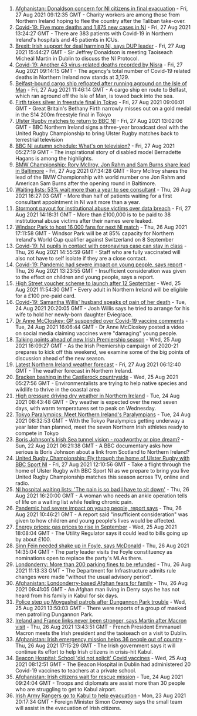 1. [Afghanistan: Donaldson concern for NI citizens in final evacuation](https://www.bbc.co.uk/news/uk-northern-ireland-58353566?at_medium=RSS&at_campaign=KARANGA) - Fri, 27 Aug 2021 09:12:35 GMT - Charity workers are among those from Northern Ireland hoping to flee the country after the Taliban take-over.
2. [Covid-19: Five more deaths and 1,875 new cases in NI](https://www.bbc.co.uk/news/uk-northern-ireland-58359531?at_medium=RSS&at_campaign=KARANGA) - Fri, 27 Aug 2021 13:24:27 GMT - There are 383 patients with Covid-19 in Northern Ireland's hospitals and 45 patients in ICUs.
3. [Brexit: Irish support for deal harming NI, says DUP leader](https://www.bbc.co.uk/news/uk-northern-ireland-58348119?at_medium=RSS&at_campaign=KARANGA) - Fri, 27 Aug 2021 15:44:27 GMT - Sir Jeffrey Donaldson is meeting Taoiseach Micheál Martin in Dublin to discuss the NI Protocol.
4. [Covid-19: Another 43 virus-related deaths recorded by Nisra](https://www.bbc.co.uk/news/uk-northern-ireland-58356054?at_medium=RSS&at_campaign=KARANGA) - Fri, 27 Aug 2021 09:14:15 GMT - The agency's total number of Covid-19 related deaths in Northern Ireland now stands at 3,129.
5. [Belfast-bound cargo ship refloated after running aground on the Isle of Man](https://www.bbc.co.uk/news/uk-northern-ireland-58347103?at_medium=RSS&at_campaign=KARANGA) - Fri, 27 Aug 2021 11:46:14 GMT - A cargo ship en route to Belfast, which ran aground off the Isle of Man, is towed back into the sea.
6. [Firth takes silver in freestyle final in Tokyo](https://www.bbc.co.uk/sport/disability-sport/58354527?at_medium=RSS&at_campaign=KARANGA) - Fri, 27 Aug 2021 09:06:01 GMT - Great Britain's Bethany Firth narrowly misses out on a gold medal in the S14 200m freestyle final in Tokyo
7. [Ulster Rugby matches to return to BBC NI](https://www.bbc.co.uk/sport/rugby-union/58354533?at_medium=RSS&at_campaign=KARANGA) - Fri, 27 Aug 2021 13:02:06 GMT - BBC Northern Ireland signs a three-year broadcast deal with the United Rugby Championship to bring Ulster Rugby matches back to terrestrial television
8. [BBC NI autumn schedule: What's on television?](https://www.bbc.co.uk/news/uk-northern-ireland-58343622?at_medium=RSS&at_campaign=KARANGA) - Fri, 27 Aug 2021 05:27:19 GMT - The inspirational story of disabled model Bernadette Hagans is among the highlights.
9. [BMW Championship: Rory McIlroy, Jon Rahm and Sam Burns share lead in Baltimore](https://www.bbc.co.uk/sport/golf/58353535?at_medium=RSS&at_campaign=KARANGA) - Fri, 27 Aug 2021 07:34:28 GMT - Rory McIlroy shares the lead of the BMW Championship with world number one Jon Rahm and American Sam Burns after the opening round in Baltimore.
10. [Waiting lists: 53% wait more than a year to see consultant](https://www.bbc.co.uk/news/uk-northern-ireland-58342209?at_medium=RSS&at_campaign=KARANGA) - Thu, 26 Aug 2021 16:27:03 GMT - More than half of patients waiting for a first consultant appointment in NI wait more than a year.
11. [Stormont payout for institutional abuse victims over data breach](https://www.bbc.co.uk/news/uk-northern-ireland-58347969?at_medium=RSS&at_campaign=KARANGA) - Fri, 27 Aug 2021 14:18:31 GMT - More than £100,000 is to be paid to 38 institutional abuse victims after their names were leaked.
12. [Windsor Park to host 16,000 fans for next NI match](https://www.bbc.co.uk/sport/football/58347396?at_medium=RSS&at_campaign=KARANGA) - Thu, 26 Aug 2021 17:11:58 GMT - Windsor Park will be at 85% capacity for Northern Ireland's World Cup qualifier against Switzerland on 8 September
13. [Covid-19: NI pupils in contact with coronavirus case can stay in class](https://www.bbc.co.uk/news/uk-northern-ireland-58342215?at_medium=RSS&at_campaign=KARANGA) - Thu, 26 Aug 2021 14:55:59 GMT - Staff who are fully vaccinated will also not have to self isolate if they are a close contact.
14. [Covid-19: Pandemic had severe impact on young people, says report](https://www.bbc.co.uk/news/uk-northern-ireland-58334583?at_medium=RSS&at_campaign=KARANGA) - Thu, 26 Aug 2021 13:23:55 GMT - Insufficient consideration was given to the effect on children and young people, says a report.
15. [High Street voucher scheme to launch after 12 September](https://www.bbc.co.uk/news/uk-northern-ireland-58329517?at_medium=RSS&at_campaign=KARANGA) - Wed, 25 Aug 2021 11:54:30 GMT - Every adult in Northern Ireland will be eligible for a £100 pre-paid card.
16. [Covid-19: Samantha Willis' husband speaks of pain of her death](https://www.bbc.co.uk/news/uk-northern-ireland-58320859?at_medium=RSS&at_campaign=KARANGA) - Tue, 24 Aug 2021 20:20:05 GMT - Josh Willis says he tried to arrange for his wife to hold her newly-born daughter Eviegrace.
17. [Dr Anne McCloskey: GP suspended over Covid-19 vaccine comments](https://www.bbc.co.uk/news/uk-northern-ireland-foyle-west-58315530?at_medium=RSS&at_campaign=KARANGA) - Tue, 24 Aug 2021 16:06:44 GMT - Dr Anne McCloskey posted a video on social media claiming vaccines were "damaging" young people.
18. [Talking points ahead of new Irish Premiership season](https://www.bbc.co.uk/sport/football/58143885?at_medium=RSS&at_campaign=KARANGA) - Wed, 25 Aug 2021 16:09:27 GMT - As the Irish Premiership campaign of 2020-21 prepares to kick off this weekend, we examine some of the big points of discussion ahead of the new season.
19. [Latest Northern Ireland weather forecast](https://www.bbc.co.uk/news/uk-northern-ireland-26018439?at_medium=RSS&at_campaign=KARANGA) - Fri, 27 Aug 2021 06:12:40 GMT - The weather forecast in Northern Ireland.
20. [Bracken bashing in the Castlerock countryside](https://www.bbc.co.uk/news/uk-northern-ireland-58284401?at_medium=RSS&at_campaign=KARANGA) - Wed, 25 Aug 2021 05:27:56 GMT - Environmentalists are trying to help native species and wildlife to thrive in the coastal area
21. [High pressure driving dry weather in Northern Ireland](https://www.bbc.co.uk/news/uk-northern-ireland-58315590?at_medium=RSS&at_campaign=KARANGA) - Tue, 24 Aug 2021 08:43:48 GMT - Dry weather is expected over the next seven days, with warm temperatures set to peak on Wednesday.
22. [Tokyo Paralympics: Meet Northern Ireland's Paralympians](https://www.bbc.co.uk/sport/disability-sport/58309324?at_medium=RSS&at_campaign=KARANGA) - Tue, 24 Aug 2021 08:32:53 GMT - With the Tokyo Paralympics getting underway a year later than planned, meet the seven Northern Irish athletes ready to compete in Tokyo
23. [Boris Johnson's Irish Sea tunnel vision - roadworthy or pipe dream?](https://www.bbc.co.uk/news/uk-northern-ireland-58269437?at_medium=RSS&at_campaign=KARANGA) - Sun, 22 Aug 2021 06:21:38 GMT - A BBC documentary asks how serious is Boris Johnson about a link from Scotland to Northern Ireland?
24. [United Rugby Championship: Fly through the home of Ulster Rugby with BBC Sport NI](https://www.bbc.co.uk/sport/av/rugby-union/58347058?at_medium=RSS&at_campaign=KARANGA) - Fri, 27 Aug 2021 12:10:56 GMT - Take a flight through the home of Ulster Rugby with BBC Sport NI as we prepare to bring you live United Rugby Championship matches this season across TV, online and radio.
25. [NI hospital waiting lists: 'The pain is so bad I have to sit down'](https://www.bbc.co.uk/news/58343028?at_medium=RSS&at_campaign=KARANGA) - Thu, 26 Aug 2021 16:20:00 GMT - A woman who needs an ankle operation tells of life on a waiting list while feeling chronic pain.
26. [Pandemic had severe impact on young people, report says](https://www.bbc.co.uk/news/uk-northern-ireland-58343219?at_medium=RSS&at_campaign=KARANGA) - Thu, 26 Aug 2021 10:46:21 GMT - A report said "insufficient consideration" was given to how children and young people's lives would be affected.
27. [Energy prices: gas prices to rise in September](https://www.bbc.co.uk/news/uk-northern-ireland-58336968?at_medium=RSS&at_campaign=KARANGA) - Wed, 25 Aug 2021 18:08:04 GMT - The Utility Regulator says it could lead to bills going up by about £100.
28. [Sinn Féin needed shake up in Foyle, says McDonald](https://www.bbc.co.uk/news/uk-northern-ireland-foyle-west-58345722?at_medium=RSS&at_campaign=KARANGA) - Thu, 26 Aug 2021 14:35:04 GMT - The party leader visits the Foyle constituency as nominations open to replace the party's MLAs there.
29. [Londonderry: More than 200 parking fines to be refunded](https://www.bbc.co.uk/news/uk-northern-ireland-foyle-west-58333604?at_medium=RSS&at_campaign=KARANGA) - Thu, 26 Aug 2021 11:13:33 GMT - The Department for Infrastructure admits rule changes were made "without the usual advisory period".
30. [Afghanistan: Londonderry-based Afghan fears for family](https://www.bbc.co.uk/news/uk-northern-ireland-foyle-west-58333606?at_medium=RSS&at_campaign=KARANGA) - Thu, 26 Aug 2021 09:41:05 GMT - An Afghan man living in Derry says he has not heard from his family in Kabul for six days.
31. [Police step up Moygashel patrols after Dungannon Park trouble](https://www.bbc.co.uk/news/uk-northern-ireland-58330825?at_medium=RSS&at_campaign=KARANGA) - Wed, 25 Aug 2021 13:50:03 GMT - There were reports of a group of masked men patrolling Dungannon Park.
32. [Ireland and France links never been stronger, says Martin after Macron visit](https://www.bbc.co.uk/news/world-58342210?at_medium=RSS&at_campaign=KARANGA) - Thu, 26 Aug 2021 13:43:51 GMT - French President Emmanuel Macron meets the Irish president and the taoiseach on a visit to Dublin.
33. [Afghanistan: Irish emergency mission helps 36 people out of country](https://www.bbc.co.uk/news/world-europe-58348628?at_medium=RSS&at_campaign=KARANGA) - Thu, 26 Aug 2021 17:15:29 GMT - The Irish government says it will continue its effort to help Irish citizens in crisis-hit Kabul.
34. [Beacon Hospital: School 'did not solicit' Covid vaccines](https://www.bbc.co.uk/news/world-europe-58327568?at_medium=RSS&at_campaign=KARANGA) - Wed, 25 Aug 2021 08:12:51 GMT - The Beacon Hospital in Dublin had administered 20 Covid-19 vaccines to teachers at a private school.
35. [Afghanistan: Irish citizens wait for rescue mission](https://www.bbc.co.uk/news/world-europe-58314977?at_medium=RSS&at_campaign=KARANGA) - Tue, 24 Aug 2021 09:24:04 GMT - Troops and diplomats are assist more than 30 people who are struggling to get to Kabul airport.
36. [Irish Army Rangers go to Kabul to help evacuation](https://www.bbc.co.uk/news/world-europe-58309751?at_medium=RSS&at_campaign=KARANGA) - Mon, 23 Aug 2021 20:17:34 GMT - Foreign Minister Simon Coveney says the small team will assist in the evacuation of Irish citizens.
